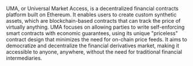 UMA, or Universal Market Access, is a decentralized financial contracts platform built on Ethereum. It enables users to create custom synthetic assets, which are blockchain-based contracts that can track the price of virtually anything. UMA focuses on allowing parties to write self-enforcing smart contracts with economic guarantees, using its unique "priceless" contract design that minimizes the need for on-chain price feeds. It aims to democratize and decentralize the financial derivatives market, making it accessible to anyone, anywhere, without the need for traditional financial intermediaries.
